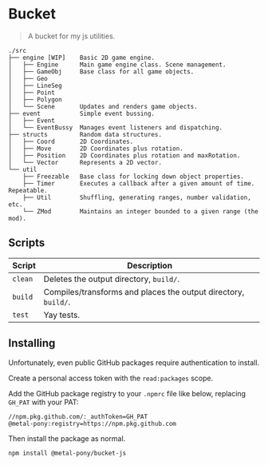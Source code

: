# Bucket
> A bucket for my js utilities.

```
./src
├── engine [WIP]    Basic 2D game engine.
│   ├── Engine      Main game engine class. Scene management.
│   ├── GameObj     Base class for all game objects.
│   ├── Geo
│   ├── LineSeg
│   ├── Point
│   ├── Polygon
│   └── Scene       Updates and renders game objects.
├── event           Simple event bussing.
│   ├── Event
│   └── EventBussy  Manages event listeners and dispatching.
├── structs         Random data structures.
│   ├── Coord       2D Coordinates.
│   ├── Move        2D Coordinates plus rotation.
│   ├── Position    2D Coordinates plus rotation and maxRotation.
│   └── Vector      Represents a 2D vector.
└── util
    ├── Freezable   Base class for locking down object properties.
    ├── Timer       Executes a callback after a given amount of time. Repeatable.
    ├── Util        Shuffling, generating ranges, number validation, etc.
    └── ZMod        Maintains an integer bounded to a given range (the mod).
```

## Scripts

| Script | Description |
| ------ | ----------- |
| `clean` | Deletes the output directory, `build/`. |
| `build` | Compiles/transforms and places the output directory, `build/`. |
| `test` | Yay tests. |

## Installing

Unfortunately, even public GitHub packages require authentication to install.

Create a personal access token with the `read:packages` scope.

Add the GitHub package registry to your `.npmrc` file like below, replacing `GH_PAT` with your PAT:

```
//npm.pkg.github.com/:_authToken=GH_PAT
@metal-pony:registry=https://npm.pkg.github.com
```

Then install the package as normal.
```
npm install @metal-pony/bucket-js
```
